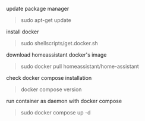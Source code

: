 update package manager
> sudo apt-get update


install docker
> sudo shellscripts/get.docker.sh

download homeassistant docker's image
> sudo docker pull homeassistant/home-assistant

check docker compose installation
> docker compose version

run container as daemon with docker compose
> sudo docker compose up -d